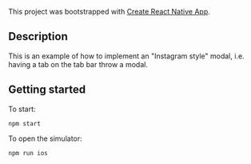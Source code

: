 This project was bootstrapped with [Create React Native App](https://github.com/react-community/create-react-native-app).

## Description

This is an example of how to implement an "Instagram style" modal, i.e. having a tab on the tab bar throw a modal.

## Getting started

To start:
```
npm start 
```

To open the simulator:
```
npm run ios
```

